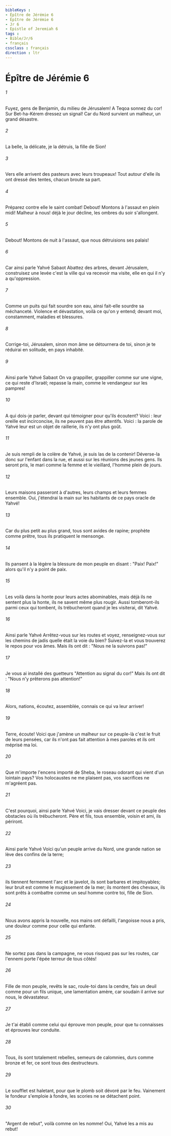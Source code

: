 ```yaml
---
bibleKeys : 
- Épître de Jérémie 6
- Épître de Jérémie 6
- Jr 6
- Epistle of Jeremiah 6
tags : 
- Bible/Jr/6
- français
cssclass : français
direction : ltr
---
```


# Épître de Jérémie 6

###### 1
Fuyez, gens de Benjamin, du milieu de Jérusalem! A Teqoa sonnez du cor! Sur Bet-ha-Kérem dressez un signal! Car du Nord survient un malheur, un grand désastre.
###### 2
La belle, la délicate, je la détruis, la fille de Sion!
###### 3
Vers elle arrivent des pasteurs avec leurs troupeaux! Tout autour d'elle ils ont dressé des tentes, chacun broute sa part.
###### 4
Préparez contre elle le saint combat! Debout! Montons à l'assaut en plein midi! Malheur à nous! déjà le jour décline, les ombres du soir s'allongent.
###### 5
Debout! Montons de nuit à l'assaut, que nous détruisions ses palais!
###### 6
Car ainsi parle Yahvé Sabaot Abattez des arbres, devant Jérusalem, construisez une levée c'est la ville qui va recevoir ma visite, elle en qui il n'y a qu'oppression.
###### 7
Comme un puits qui fait sourdre son eau, ainsi fait-elle sourdre sa méchanceté. Violence et dévastation, voilà ce qu'on y entend; devant moi, constamment, maladies et blessures.
###### 8
Corrige-toi, Jérusalem, sinon mon âme se détournera de toi, sinon je te réduirai en solitude, en pays inhabité.
###### 9
Ainsi parle Yahvé Sabaot On va grappiller, grappiller comme sur une vigne, ce qui reste d'Israël; repasse la main, comme le vendangeur sur les pampres! 
###### 10
A qui dois-je parler, devant qui témoigner pour qu'ils écoutent? Voici : leur oreille est incirconcise, ils ne peuvent pas être attentifs. Voici : la parole de Yahvé leur est un objet de raillerie, ils n'y ont plus goût.
###### 11
Je suis rempli de la colère de Yahvé, je suis las de la contenir! Déverse-la donc sur l'enfant dans la rue, et aussi sur les réunions des jeunes gens. Ils seront pris, le mari comme la femme et le vieillard, l'homme plein de jours.
###### 12
Leurs maisons passeront à d'autres, leurs champs et leurs femmes ensemble. Oui, j'étendrai la main sur les habitants de ce pays oracle de Yahvé!
###### 13
Car du plus petit au plus grand, tous sont avides de rapine; prophète comme prêtre, tous ils pratiquent le mensonge.
###### 14
Ils pansent à la légère la blessure de mon peuple en disant : "Paix! Paix!" alors qu'il n'y a point de paix.
###### 15
Les voilà dans la honte pour leurs actes abominables, mais déjà ils ne sentent plus la honte, ils ne savent même plus rougir. Aussi tomberont-ils parmi ceux qui tombent, ils trébucheront quand je les visiterai, dit Yahvé.
###### 16
Ainsi parle Yahvé Arrêtez-vous sur les routes et voyez, renseignez-vous sur les chemins de jadis quelle était la voie du bien? Suivez-la et vous trouverez le repos pour vos âmes. Mais ils ont dit : "Nous ne la suivrons pas!"
###### 17
Je vous ai installé des guetteurs "Attention au signal du cor!" Mais ils ont dit : "Nous n'y prêterons pas attention!"
###### 18
Alors, nations, écoutez, assemblée, connais ce qui va leur arriver!
###### 19
Terre, écoute! Voici que j'amène un malheur sur ce peuple-là c'est le fruit de leurs pensées, car ils n'ont pas fait attention à mes paroles et ils ont méprisé ma loi.
###### 20
Que m'importe l'encens importé de Sheba, le roseau odorant qui vient d'un lointain pays? Vos holocaustes ne me plaisent pas, vos sacrifices ne m'agréent pas.
###### 21
C'est pourquoi, ainsi parle Yahvé Voici, je vais dresser devant ce peuple des obstacles où ils trébucheront. Père et fils, tous ensemble, voisin et ami, ils périront.
###### 22
Ainsi parle Yahvé Voici qu'un peuple arrive du Nord, une grande nation se lève des confins de la terre;
###### 23
ils tiennent fermement l'arc et le javelot, ils sont barbares et impitoyables; leur bruit est comme le mugissement de la mer; ils montent des chevaux, ils sont prêts à combattre comme un seul homme contre toi, fille de Sion.
###### 24
Nous avons appris la nouvelle, nos mains ont défailli, l'angoisse nous a pris, une douleur comme pour celle qui enfante.
###### 25
Ne sortez pas dans la campagne, ne vous risquez pas sur les routes, car l'ennemi porte l'épée terreur de tous côtés!
###### 26
Fille de mon peuple, revêts le sac, roule-toi dans la cendre, fais un deuil comme pour un fils unique, une lamentation amère, car soudain il arrive sur nous, le dévastateur.
###### 27
Je t'ai établi comme celui qui éprouve mon peuple, pour que tu connaisses et éprouves leur conduite.
###### 28
Tous, ils sont totalement rebelles, semeurs de calomnies, durs comme bronze et fer, ce sont tous des destructeurs.
###### 29
Le soufflet est haletant, pour que le plomb soit dévoré par le feu. Vainement le fondeur s'emploie à fondre, les scories ne se détachent point.
###### 30
"Argent de rebut", voilà comme on les nomme! Oui, Yahvé les a mis au rebut!
